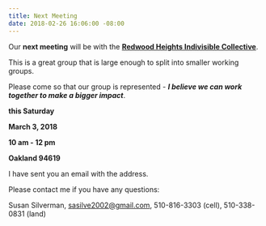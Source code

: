 ```yaml
---
title: Next Meeting
date: 2018-02-26 16:06:00 -08:00
---
```


Our **next meeting** will be with the [**Redwood Heights Indivisible Collective**](https://www.facebook.com/pg/rhindivisiblec/about/?ref=page_internal).  

This is a great group that is large enough to split into smaller working groups.  

Please come so that our group is represented - ***I believe we can work together to make a bigger impact***.

**this Saturday**

**March 3, 2018**

**10 am - 12 pm**

**Oakland 94619**
  

I have sent you an email with the address.

Please contact me if you have any questions:

Susan Silverman,
sasilve2002@gmail.com,
510-816-3303 (cell),
510-338-0831 (land) 





